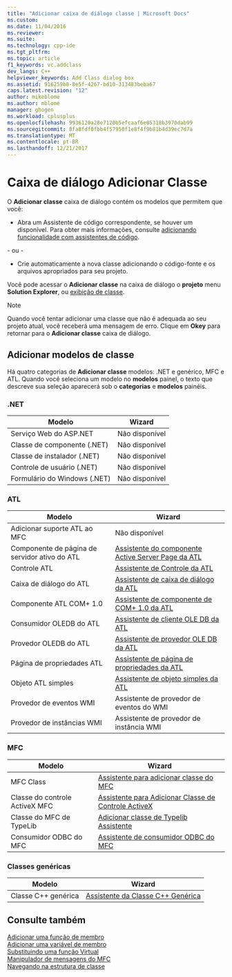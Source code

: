```yaml
---
title: "Adicionar caixa de diálogo classe | Microsoft Docs"
ms.custom: 
ms.date: 11/04/2016
ms.reviewer: 
ms.suite: 
ms.technology: cpp-ide
ms.tgt_pltfrm: 
ms.topic: article
f1_keywords: vc.addclass
dev_langs: C++
helpviewer_keywords: Add Class dialog box
ms.assetid: 916259b8-8e5f-4267-bd10-313483beba67
caps.latest.revision: "12"
author: mikeblome
ms.author: mblome
manager: ghogen
ms.workload: cplusplus
ms.openlocfilehash: 9936120a28e7120b5efcaaf6e05318b3970dab99
ms.sourcegitcommit: 8fa8fdf0fbb4f57950f1e8f4f9b81b4d39ec7d7a
ms.translationtype: MT
ms.contentlocale: pt-BR
ms.lasthandoff: 12/21/2017
---
```

# <a name="add-class-dialog-box"></a>Caixa de diálogo Adicionar Classe
O **Adicionar classe** caixa de diálogo contém os modelos que permitem que você:  
  
-   Abra um Assistente de código correspondente, se houver um disponível. Para obter mais informações, consulte [adicionando funcionalidade com assistentes de código](../ide/adding-functionality-with-code-wizards-cpp.md).  
  
 \- ou -  
  
-   Crie automaticamente a nova classe adicionando o código-fonte e os arquivos apropriados para seu projeto.  
  
 Você pode acessar o **Adicionar classe** na caixa de diálogo o **projeto** menu **Solution Explorer**, ou [exibição de classe](http://msdn.microsoft.com/en-us/8d7430a9-3e33-454c-a9e1-a85e3d2db925).  
  
> [!NOTE]
>  Quando você tentar adicionar uma classe que não é adequada ao seu projeto atual, você receberá uma mensagem de erro. Clique em **Okey** para retornar para o **Adicionar classe** caixa de diálogo.  
  
## <a name="add-class-templates"></a>Adicionar modelos de classe  
 Há quatro categorias de **Adicionar classe** modelos: .NET e genérico, MFC e ATL. Quando você seleciona um modelo no **modelos** painel, o texto que descreve sua seleção aparecerá sob o **categorias** e **modelos** painéis.  
  
### <a name="net"></a>.NET  
  
|Modelo|Wizard|  
|--------------|------------|  
|Serviço Web do ASP.NET|Não disponível|  
|Classe de componente (.NET)|Não disponível|  
|Classe de instalador (.NET)|Não disponível|  
|Controle de usuário (.NET)|Não disponível|  
|Formulário do Windows (.NET)|Não disponível|  
  
### <a name="atl"></a>ATL  
  
|Modelo|Wizard|  
|--------------|------------|  
|Adicionar suporte ATL ao MFC|Não disponível|  
|Componente de página de servidor ativo do ATL|[Assistente do componente Active Server Page da ATL](../atl/reference/atl-active-server-page-component-wizard.md)|  
|Controle ATL|[Assistente de Controle da ATL](../atl/reference/atl-control-wizard.md)|  
|Caixa de diálogo do ATL|[Assistente de caixa de diálogo da ATL](../atl/reference/atl-dialog-wizard.md)|  
|Componente ATL COM+ 1.0|[Assistente de componente de COM+ 1.0 da ATL](../atl/reference/atl-com-plus-1-0-component-wizard.md)|  
|Consumidor OLEDB do ATL|[Assistente de cliente OLE DB da ATL](../atl/reference/atl-ole-db-consumer-wizard.md)|  
|Provedor OLEDB do ATL|[Assistente de provedor OLE DB da ATL](../atl/reference/atl-ole-db-provider-wizard.md)|  
|Página de propriedades ATL|[Assistente de página de propriedades da ATL](../atl/reference/atl-property-page-wizard.md)|  
|Objeto ATL simples|[Assistente de objeto simples da ATL](../atl/reference/atl-simple-object-wizard.md)|  
|Provedor de eventos WMI|Assistente de provedor de eventos do WMI|  
|Provedor de instâncias WMI|Assistente de provedor de instância WMI|  
  
### <a name="mfc"></a>MFC  
  
|Modelo|Wizard|  
|--------------|------------|  
|MFC Class|[Assistente para adicionar classe do MFC](../mfc/reference/mfc-add-class-wizard.md)|  
|Classe do controle ActiveX MFC|[Assistente para Adicionar Classe de Controle ActiveX](../ide/add-class-from-activex-control-wizard.md)|  
|Classe do MFC de TypeLib|[Adicionar classe de Typelib Assistente](../mfc/reference/add-class-from-typelib-wizard.md)|  
|Consumidor ODBC do MFC|[Assistente de consumidor ODBC do MFC](../mfc/reference/mfc-odbc-consumer-wizard.md)|  
  
### <a name="generic-classes"></a>Classes genéricas  
  
|Modelo|Wizard|  
|--------------|------------|  
|Classe C++ genérica|[Assistente da Classe C++ Genérica](../ide/generic-cpp-class-wizard.md)|  
  
## <a name="see-also"></a>Consulte também  
 [Adicionar uma função de membro](../ide/adding-a-member-function-visual-cpp.md)   
 [Adicionar uma variável de membro](../ide/adding-a-member-variable-visual-cpp.md)   
 [Substituindo uma função Virtual](../ide/overriding-a-virtual-function-visual-cpp.md)   
 [Manipulador de mensagens do MFC](../mfc/reference/adding-an-mfc-message-handler.md)   
 [Navegando na estrutura de classe](../ide/navigating-the-class-structure-visual-cpp.md)